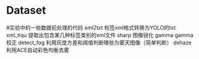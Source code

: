# Dataset

#实验中的一些数据前处理的代码
xml2txt 标签xml格式转换为YOLO的txt
xml_tiqu 提取出包含某几种标签类别的xml文件
sharp 图像锐化
gamma gamma校正
detect_fog 利用灰度方差和阈值判断哪些为雾天图像（简单判断）
dehaze 利用ACE自动彩色均衡去雾
